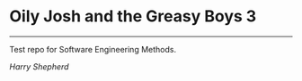 # Oily Josh and the Greasy Boys 3

***

Test repo for Software Engineering Methods.

_Harry Shepherd_